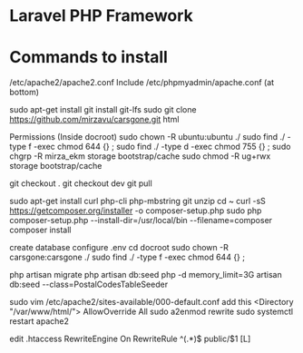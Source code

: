 # Laravel PHP Framework

# Commands to install

/etc/apache2/apache2.conf
Include /etc/phpmyadmin/apache.conf  (at bottom)

sudo apt-get install git
install git-lfs
sudo git clone https://github.com/mirzavu/carsgone.git html

Permissions (Inside docroot)
sudo chown -R ubuntu:ubuntu ./
sudo find ./ -type f -exec chmod 644 {} \;
sudo find ./ -type d -exec chmod 755 {} \;
sudo chgrp -R mirza_ekm storage bootstrap/cache
sudo chmod -R ug+rwx storage bootstrap/cache

git checkout .
git checkout dev
git pull

sudo apt-get install curl php-cli php-mbstring git unzip
cd ~
curl -sS https://getcomposer.org/installer -o composer-setup.php
sudo php composer-setup.php --install-dir=/usr/local/bin --filename=composer
composer install



create database
configure .env
cd docroot
sudo chown -R carsgone:carsgone ./
sudo find ./ -type f -exec chmod 644 {} \;

php artisan migrate
php artisan db:seed
php -d memory_limit=3G artisan db:seed --class=PostalCodesTableSeeder

sudo vim /etc/apache2/sites-available/000-default.conf
add this
<Directory "/var/www/html/">
        AllowOverride All
        </Directory>
 sudo a2enmod rewrite
 sudo systemctl restart apache2

 edit .htaccess
 <IfModule mod_rewrite.c>
        RewriteEngine On
        RewriteRule ^(.*)$ public/$1 [L]
</IfModule>